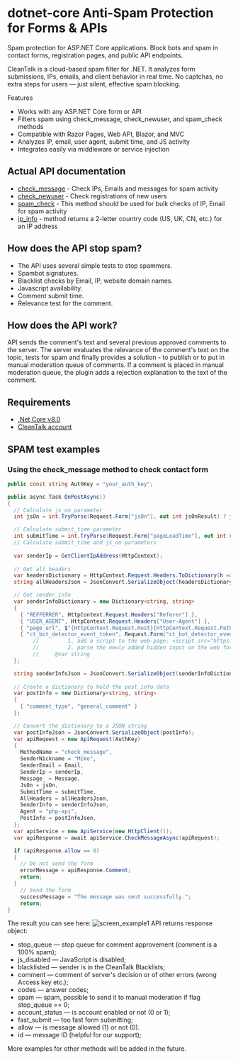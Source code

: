 # dotnet-core Anti-Spam Protection for Forms & APIs

Spam protection for ASP.NET Core applications. Block bots and spam in contact forms, registration pages, and public API endpoints.

CleanTalk is a cloud-based spam filter for .NET. It analyzes form submissions, IPs, emails, and client behavior in real time. No captchas, no extra steps for users — just silent, effective spam blocking.

Features
* Works with any ASP.NET Core form or API
* Filters spam using check_message, check_newuser, and spam_check methods
* Compatible with Razor Pages, Web API, Blazor, and MVC
* Analyzes IP, email, user agent, submit time, and JS activity
* Integrates easily via middleware or service injection

## Actual API documentation
* [check_message](https://cleantalk.org/help/api-check-message) - Check IPs, Emails and messages for spam activity
* [check_newuser](https://cleantalk.org/help/api-check-newuser) - Check registrations of new users
* [spam_check](https://cleantalk.org/help/api-spam-check) - This method should be used for bulk checks of IP, Email for spam activity
* [ip_info](https://cleantalk.org/help/api-ip-info-country-code) - method returns a 2-letter country code (US, UK, CN, etc.) for an IP address
## How does the API stop spam?
* The API uses several simple tests to stop spammers.
* Spambot signatures.
* Blacklist checks by Email, IP, website domain names.
* Javascript availability.
* Comment submit time.
* Relevance test for the comment.
## How does the API work?
API sends the comment's text and several previous approved comments to the server. The server evaluates the relevance of the comment's text on the topic, tests for spam and finally provides a solution - to publish or to put in manual moderation queue of comments. If a comment is placed in manual moderation queue, the plugin adds a rejection explanation to the text of the comment.
## Requirements
* [.Net Core v8.0](https://dotnet.microsoft.com/en-us/download/dotnet/8.0)
* [CleanTalk account](https://cleantalk.org/register?product=anti-spam)
## SPAM test examples
### Using the check_message method to check contact form
```csharp
public const string AuthKey = "your_auth_key";

public async Task OnPostAsync()
{
  // Calculate js_on parameter
  int jsOn = int.TryParse(Request.Form["jsOn"], out int jsOnResult) ? jsOnResult : 0;

  // Calculate submit_time parameter
  int submitTime = int.TryParse(Request.Form["pageLoadTime"], out int result) ? result : 0;
  // Calculate submit_time and js_on parameters
  
  var senderIp = GetClientIpAddress(HttpContext);
  
  // Get all headers
  var headersDictionary = HttpContext.Request.Headers.ToDictionary(h => h.Key, h => h.Value);
  string allHeadersJson = JsonConvert.SerializeObject(headersDictionary);

  // Get sender_info
  var senderInfoDictionary = new Dictionary<string, string>
  {
    { "REFFERRER", HttpContext.Request.Headers["Referer"] },
    { "USER_AGENT", HttpContext.Request.Headers["User-Agent"] },
    { "page_url", $"{HttpContext.Request.Host}{HttpContext.Request.Path}{HttpContext.Request.QueryString}" },
    { "ct_bot_detector_event_token", Request.Form["ct_bot_detector_event_token"] } //     To get this param:
        //         1. add a script to the web-page: <script src="https://moderate.cleantalk.org/ct-bot-detector-wrapper.js" id="ct_bot_detector-js"></script>
        //         2. parse the newly added hidden input on the web form, the name atrribute of input is "ct_bot_detector_event_token" 
        //     @var string
  };

  string senderInfoJson = JsonConvert.SerializeObject(senderInfoDictionary);
  
  // Create a dictionary to hold the post_info data
  var postInfo = new Dictionary<string, string>
  {
    { "comment_type", "general_comment" }
  };

  // Convert the dictionary to a JSON string
  var postInfoJson = JsonConvert.SerializeObject(postInfo);
  var apiRequest = new ApiRequest(AuthKey)
  {
    MethodName = "check_message",
    SenderNickname = "Mike",
    SenderEmail = Email,
    SenderIp = senderIp,
    Message_ = Message,
    JsOn = jsOn,
    SubmitTime = submitTime,
    AllHeaders = allHeadersJson,
    SenderInfo = senderInfoJson,
    Agent = "php-api",
    PostInfo = postInfoJson,
  };
  var apiService = new ApiService(new HttpClient());
  var apiResponse = await apiService.CheckMessageAsync(apiRequest);

  if (apiResponse.allow == 0)
  {
    // Do not send the form
    errorMessage = apiResponse.Comment;
    return;
  }
    // Send the form
    successMessage = "The message was sent successfully.";
    return;
}
```
The result you can see here:
![screen_example1](https://github.com/Barogg/csharp-antispam.NetCore/assets/38746827/1e77fd8f-de39-4d23-8ce6-39b8c67391be)
API returns response object:
* stop_queue — stop queue for comment approvement (comment is a 100% spam);
* js_disabled — JavaScript is disabled;
* blacklisted — sender is in the CleanTalk Blacklists;
* comment — comment of server's decision or of other errors (wrong Access key etc.);
* codes — answer codes;
* spam — spam, possible to send it to manual moderation if flag stop_queue == 0;
* account_status — is account enabled or not (0 or 1);
* fast_submit — too fast form submitting;
* allow — is message allowed (1) or not (0).
* id — message ID (helpful for our support);

More examples for other methods will be added in the future.

